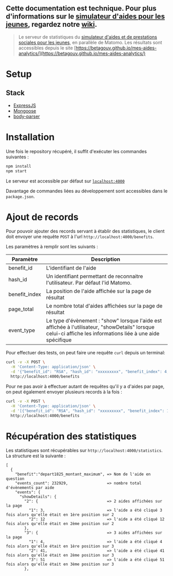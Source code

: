 ## Cette documentation est technique. Pour plus d'informations sur le [simulateur d'aides pour les jeunes](https://mes-aides.1jeune1solution.beta.gouv.fr), regardez notre [wiki](https://github.com/betagouv/aides-jeunes/wiki).

> Le serveur de statistiques du [simulateur d'aides et de prestations sociales pour les jeunes](https://mes-aides.1jeune1solution.beta.gouv.fr), en parallèle de Matomo. Les résultats sont accessibles depuis le site [https://betagouv.github.io/mes-aides-analytics/](https://betagouv.github.io/mes-aides-analytics/)

# Setup

## Stack

- [ExpressJS](https://www.npmjs.com/package/express)
- [Mongoose](https://www.npmjs.com/package/mongoose)
- [body-parser](https://www.npmjs.com/package/body-parser)

# Installation

Une fois le repository récupéré, il suffit d'exécuter les commandes suivantes :

```bash
npm install
npm start
```

Le serveur est accessible par défaut sur [`localhost:4000`](http://localhost:4000/)

Davantage de commandes liées au développement sont accessibles dans le `package.json`.

# Ajout de records

Pour pouvoir ajouter des records servant à établir des statistiques, le client doit envoyer une requête `POST` à l'url `http://localhost:4000/benefits`.

Les paramètres à remplir sont les suivants :

| Paramètre     | Description                                                                                                                                                  |
| ------------- | ------------------------------------------------------------------------------------------------------------------------------------------------------------ |
| benefit_id    | L'identifiant de l'aide                                                                                                                                      |
| hash_id       | Un identifiant permettant de reconnaitre l'utilisateur. Par défaut l'id Matomo.                                                                              |
| benefit_index | La position de l'aide affichée sur la page de résultat                                                                                                       |
| page_total    | Le nombre total d'aides affichées sur la page de résultat                                                                                                    |
| event_type    | Le type d'évènement : "show" lorsque l'aide est affichée à l'utilisateur, "showDetails" lorsque celui-ci affiche les informations liée à une aide spécifique |

Pour effectuer des tests, on peut faire une requête `curl` depuis un terminal:

```bash
curl -v -X POST \
  -H 'Content-Type: application/json' \
  -d '{"benefit_id": "RSA", "hash_id": "xxxxxxxxx", "benefit_index": 4, "page_total": 10, "event_type": "show" }' \
  http://localhost:4000/benefits
```

Pour ne pas avoir à effectuer autant de requêtes qu'il y a d'aides par page, on peut également envoyer plusieurs records à la fois :

```bash
curl -v -X POST \
  -H 'Content-Type: application/json' \
  -d '[{"benefit_id": "RSA", "hash_id": "xxxxxxxxx", "benefit_index": 1, "page_total": 2, "event_type": "show" }, {"benefit_id": "Livret d’épargne populaire", "hash_id": "xxxxxxxxx", "benefit_index": 2, "page_total": 2, "event_type": "show" }]' \
  http://localhost:4000/benefits
```

# Récupération des statistiques
Les statistiques sont récupérables sur `http://localhost:4000/statistics`.
La structure est la suivante :
```
[
  {
    "benefit":"depart1825_montant_maximum", => Nom de l'aide en question
    "events_count": 232929,                 => nombre total d'évènements par aide
    "events": {
      "showDetails": {
        "2": {                              => 2 aides affichées sur la page
          "1": 3,                           => l'aide a été cliqué 3 fois alors qu'elle était en 1ère position sur 2
          "2": 12                           => l'aide a été cliqué 12 fois alors qu'elle était en 2ème position sur 2
        },
        "3": {                              => 3 aides affichées sur la page
          "1": 4,                           => l'aide a été cliqué 4 fois alors qu'elle était en 1ère position sur 3
          "2": 41,                          => l'aide a été cliqué 41 fois alors qu'elle était en 2ème position sur 3
          "3": 51                           => l'aide a été cliqué 51 fois alors qu'elle était en 3ème position sur 3
        },
```
